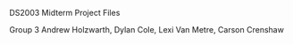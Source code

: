 DS2003 Midterm Project Files

Group 3
Andrew Holzwarth, Dylan Cole, Lexi Van Metre, Carson Crenshaw

